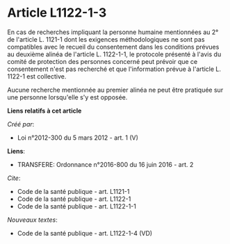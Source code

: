 # Article L1122-1-3

En cas de recherches impliquant la personne humaine mentionnées au 2° de l'article L. 1121-1 dont les exigences
méthodologiques ne sont pas compatibles avec le recueil du consentement dans les conditions prévues au deuxième alinéa de
l'article L. 1122-1-1, le protocole présenté à l'avis du comité de protection des personnes concerné peut prévoir que ce
consentement n'est pas recherché et que l'information prévue à l'article L. 1122-1 est collective. 

Aucune recherche mentionnée au premier alinéa ne peut être pratiquée sur une personne lorsqu'elle s'y est opposée.

**Liens relatifs à cet article**

_Créé par_:

  - Loi n°2012-300 du 5 mars 2012 - art. 1 (V)

**Liens**:

  - TRANSFERE: Ordonnance n°2016-800 du 16 juin 2016 - art. 2

_Cite_:

  - Code de la santé publique - art. L1121-1
  - Code de la santé publique - art. L1122-1
  - Code de la santé publique - art. L1122-1-1

_Nouveaux textes_:

  - Code de la santé publique - art. L1122-1-4 (VD)
